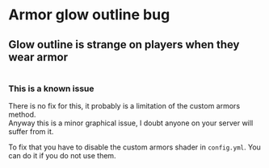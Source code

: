 # Armor glow outline bug

## Glow outline is strange on players when they wear armor

<figure><img src="../../.gitbook/assets/armor-glow-outline-bug.png" alt=""><figcaption></figcaption></figure>

### This is a known issue

There is no fix for this, it probably is a limitation of the custom armors method.\
Anyway this is a minor graphical issue, I doubt anyone on your server will suffer from it.

To fix that you have to disable the custom armors shader in `config.yml`. You can do it if you do not use them.

